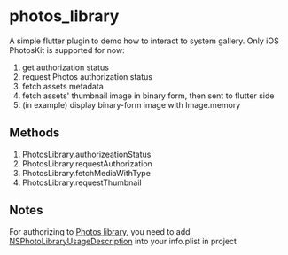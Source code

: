 # photos_library

A simple flutter plugin to demo how to interact to system gallery. Only iOS PhotosKit is supported for now:

1. get authorization status
2. request Photos authorization status
3. fetch assets metadata
4. fetch assets' thumbnail image in binary form, then sent to flutter side
5. (in example) display binary-form image with Image.memory


## Methods

1. PhotosLibrary.authorizeationStatus
2. PhotosLibrary.requestAuthorization
3. PhotosLibrary.fetchMediaWithType
4. PhotosLibrary.requestThumbnail

## Notes

For authorizing to [Photos library](https://developer.apple.com/documentation/photokit), you need to add [NSPhotoLibraryUsageDescription](https://developer.apple.com/library/archive/documentation/General/Reference/InfoPlistKeyReference/Articles/CocoaKeys.html#//apple_ref/doc/plist/info/NSPhotoLibraryUsageDescription) into your info.plist in project
